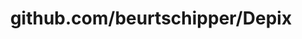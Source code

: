 ---
layout: post
title: github.com/beurtschipper/Depix
categories: link
tags: [انگلیسی, گیت‌هاب, برنامه‌نویسی]
---